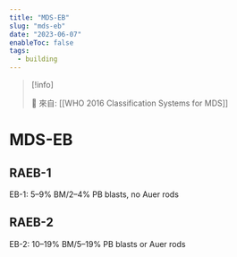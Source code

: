 ```yaml
---
title: "MDS-EB"
slug: "mds-eb"
date: "2023-06-07"
enableToc: false
tags:
  - building
---
```


> [!info]
>
> 🌱 來自: [[WHO 2016 Classification Systems for MDS]]

# MDS-EB

## RAEB-1

EB-1: 5–9% BM/2–4% PB blasts, no Auer rods

## RAEB-2

EB-2: 10–19% BM/5–19% PB blasts or Auer rods
